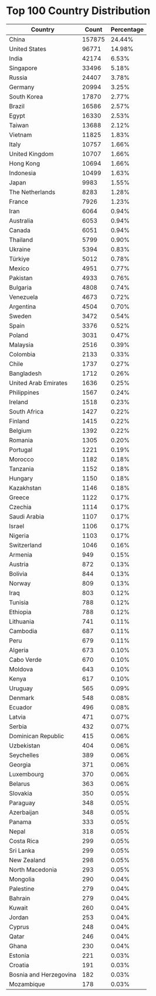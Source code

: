 # Top 100 Country Distribution
| Country | Count | Percentage |
|----|----|----|
| China | 157875 | 24.44% |
| United States | 96771 | 14.98% |
| India | 42174 | 6.53% |
| Singapore | 33496 | 5.18% |
| Russia | 24407 | 3.78% |
| Germany | 20994 | 3.25% |
| South Korea | 17870 | 2.77% |
| Brazil | 16586 | 2.57% |
| Egypt | 16330 | 2.53% |
| Taiwan | 13688 | 2.12% |
| Vietnam | 11825 | 1.83% |
| Italy | 10757 | 1.66% |
| United Kingdom | 10707 | 1.66% |
| Hong Kong | 10694 | 1.66% |
| Indonesia | 10499 | 1.63% |
| Japan | 9983 | 1.55% |
| The Netherlands | 8283 | 1.28% |
| France | 7926 | 1.23% |
| Iran | 6064 | 0.94% |
| Australia | 6053 | 0.94% |
| Canada | 6051 | 0.94% |
| Thailand | 5799 | 0.90% |
| Ukraine | 5394 | 0.83% |
| Türkiye | 5012 | 0.78% |
| Mexico | 4951 | 0.77% |
| Pakistan | 4933 | 0.76% |
| Bulgaria | 4808 | 0.74% |
| Venezuela | 4673 | 0.72% |
| Argentina | 4504 | 0.70% |
| Sweden | 3472 | 0.54% |
| Spain | 3376 | 0.52% |
| Poland | 3031 | 0.47% |
| Malaysia | 2516 | 0.39% |
| Colombia | 2133 | 0.33% |
| Chile | 1737 | 0.27% |
| Bangladesh | 1712 | 0.26% |
| United Arab Emirates | 1636 | 0.25% |
| Philippines | 1567 | 0.24% |
| Ireland | 1518 | 0.23% |
| South Africa | 1427 | 0.22% |
| Finland | 1415 | 0.22% |
| Belgium | 1392 | 0.22% |
| Romania | 1305 | 0.20% |
| Portugal | 1221 | 0.19% |
| Morocco | 1182 | 0.18% |
| Tanzania | 1152 | 0.18% |
| Hungary | 1150 | 0.18% |
| Kazakhstan | 1146 | 0.18% |
| Greece | 1122 | 0.17% |
| Czechia | 1114 | 0.17% |
| Saudi Arabia | 1107 | 0.17% |
| Israel | 1106 | 0.17% |
| Nigeria | 1103 | 0.17% |
| Switzerland | 1046 | 0.16% |
| Armenia | 949 | 0.15% |
| Austria | 872 | 0.13% |
| Bolivia | 844 | 0.13% |
| Norway | 809 | 0.13% |
| Iraq | 803 | 0.12% |
| Tunisia | 788 | 0.12% |
| Ethiopia | 788 | 0.12% |
| Lithuania | 741 | 0.11% |
| Cambodia | 687 | 0.11% |
| Peru | 679 | 0.11% |
| Algeria | 673 | 0.10% |
| Cabo Verde | 670 | 0.10% |
| Moldova | 643 | 0.10% |
| Kenya | 617 | 0.10% |
| Uruguay | 565 | 0.09% |
| Denmark | 548 | 0.08% |
| Ecuador | 496 | 0.08% |
| Latvia | 471 | 0.07% |
| Serbia | 432 | 0.07% |
| Dominican Republic | 415 | 0.06% |
| Uzbekistan | 404 | 0.06% |
| Seychelles | 389 | 0.06% |
| Georgia | 371 | 0.06% |
| Luxembourg | 370 | 0.06% |
| Belarus | 363 | 0.06% |
| Slovakia | 350 | 0.05% |
| Paraguay | 348 | 0.05% |
| Azerbaijan | 348 | 0.05% |
| Panama | 333 | 0.05% |
| Nepal | 318 | 0.05% |
| Costa Rica | 299 | 0.05% |
| Sri Lanka | 299 | 0.05% |
| New Zealand | 298 | 0.05% |
| North Macedonia | 293 | 0.05% |
| Mongolia | 290 | 0.04% |
| Palestine | 279 | 0.04% |
| Bahrain | 279 | 0.04% |
| Kuwait | 260 | 0.04% |
| Jordan | 253 | 0.04% |
| Cyprus | 248 | 0.04% |
| Qatar | 246 | 0.04% |
| Ghana | 230 | 0.04% |
| Estonia | 221 | 0.03% |
| Croatia | 191 | 0.03% |
| Bosnia and Herzegovina | 182 | 0.03% |
| Mozambique | 178 | 0.03% |

